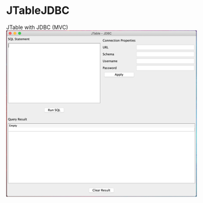 # JTableJDBC
JTable with JDBC (MVC)</br>
![](https://raw.githubusercontent.com/angelo-lopez/JTableJDBC/master/Screenshot%202020-11-17%20at%2023.00.10.png)

